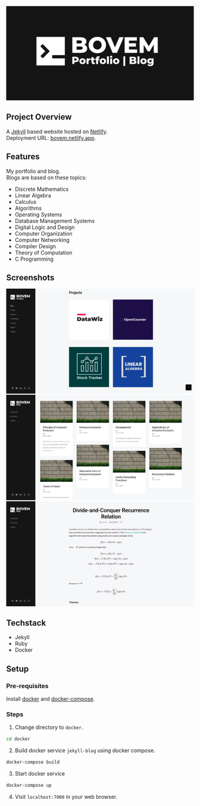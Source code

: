 <img src="images/banner.png">

## Project Overview
A [Jekyll](https://jekyllrb.com/) based website hosted on [Netlify](https://www.netlify.com/).  
Deployment URL: [bovem.netlify.app](https://bovem.netlify.app).

## Features
My portfolio and blog.  
Blogs are based on these topics:
* Discrete Mathematics
* Linear Algebra
* Calculus
* Algorithms
* Operating Systems
* Database Management Systems
* Digital Logic and Design
* Computer Organization
* Computer Networking
* Compiler Design
* Theory of Computation
* C Programming

## Screenshots
<img src="images/screenshot1.png">
<img src="images/screenshot2.png">
<img src="images/screenshot3.png">

## Techstack
* Jekyll
* Ruby
* Docker

## Setup
### Pre-requisites
Install [docker](https://www.docker.com/) and [docker-compose](https://docs.docker.com/compose/).

### Steps
1. Change directory to `docker`.

```bash
cd docker
```
2. Build docker service `jekyll-blog` using docker compose.

```bash
docker-compose build
```

3. Start docker service

```bash
docker-compose up
```

4. Visit `localhost:7000` in your web browser.
